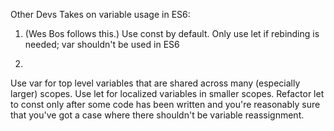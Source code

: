 Other Devs Takes on variable usage in ES6:

1. (Wes Bos follows this.)
Use const by default.
Only use let if rebinding is needed;
var shouldn't be used in ES6

2.
Use var for top level variables that are shared across many (especially larger) scopes.
Use let for localized variables in smaller scopes.
Refactor let to const only after some code has been written and you're reasonably sure that you've got a case where there shouldn't be variable reassignment.
